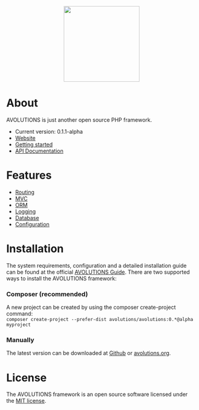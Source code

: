 <p align="center"><img src="http://avolutions.de/logo.png" width="200"></p>

# About
AVOLUTIONS is just another open source PHP framework. 

* Current version: 0.1.1-alpha
* [Website](https://avolutions.org)
* [Getting started](https://avolutions.org/guide)
* [API Documentation](https://avolutions.org/api)

# Features
* [Routing](https://avolutions.org/guide/routing)
* [MVC](https://avolutions.org/guide/view)
* [ORM](https://avolutions.org/guide/model)
* [Logging](https://avolutions.org/guide/logging)
* [Database](https://avolutions.org/guide/query)
* [Configuration](https://avolutions.org/guide/config)

# Installation
The system requirements, configuration and a detailed installation guide can be found at the official [AVOLUTIONS Guide](http://avolutions.org/guide/installation).
There are two supported ways to install the AVOLUTIONS framework:

### Composer (recommended)
A new project can be created by using the composer create-project command:  
```composer create-project --prefer-dist avolutions/avolutions:0.*@alpha myproject```

### Manually
The latest version can be downloaded at [Github](https://github.com/avolutions/avolutions/archive/v0.1.1-alpha.zip) or [avolutions.org](http://avolutions.org/download/avolutions-0.1.1-alpha.zip).

# License
The AVOLUTIONS framework is an open source software licensed under the [MIT license](https://github.com/avolutions/avolutions/blob/master/LICENSE).
